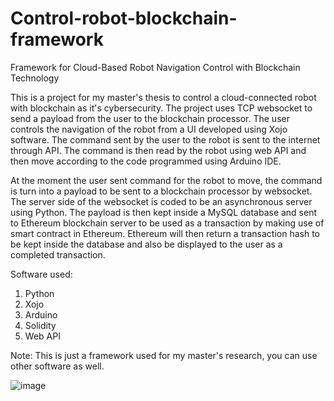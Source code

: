# Control-robot-blockchain-framework
Framework for Cloud-Based Robot Navigation Control with Blockchain Technology

This is a project for my master's thesis to control a cloud-connected robot with blockchain as it's cybersecurity. The project uses TCP websocket to send a payload from the user to the blockchain processor. The user controls the navigation of the robot from a UI developed using Xojo software. The command sent by the user to the robot is sent to the internet through API. The command is then read by the robot using web API and then move according to the code programmed using Arduino IDE. 

At the moment the user sent command for the robot to move, the command is turn into a payload to be sent to a blockchain processor by websocket. The server side of the websocket is coded to be an asynchronous server using Python. The payload is then kept inside a MySQL database and sent to Ethereum blockchain server to be used as a transaction by making use of smart contract in Ethereum. Ethereum will then return a transaction hash to be kept inside the database and also be displayed to the user as a completed transaction.

Software used:
1. Python
2. Xojo
3. Arduino
4. Solidity
5. Web API

Note: This is just a framework used for my master's research, you can use other software as well.

![image](https://github.com/FehlerrNotFound/Control-robot-blockchain-framework/assets/111520309/bf2eaf38-e7de-4c28-8d4b-9f4742d0bad8)
